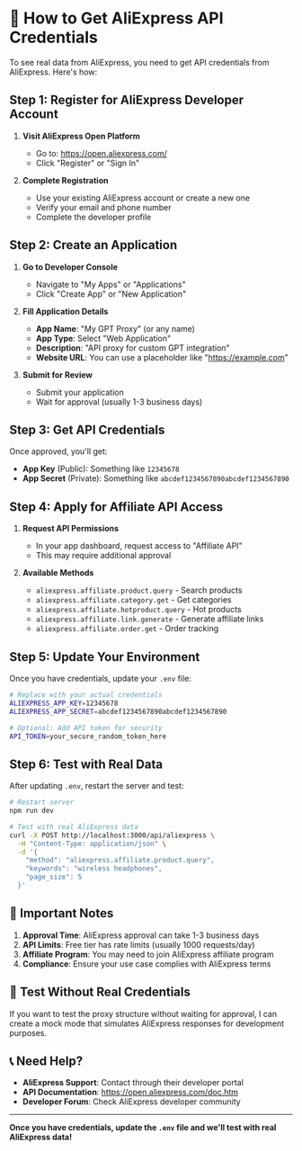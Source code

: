 # 🔑 How to Get AliExpress API Credentials

To see real data from AliExpress, you need to get API credentials from AliExpress. Here's how:

## Step 1: Register for AliExpress Developer Account

1. **Visit AliExpress Open Platform**
   - Go to: https://open.aliexpress.com/
   - Click "Register" or "Sign In"

2. **Complete Registration**
   - Use your existing AliExpress account or create a new one
   - Verify your email and phone number
   - Complete the developer profile

## Step 2: Create an Application

1. **Go to Developer Console**
   - Navigate to "My Apps" or "Applications"
   - Click "Create App" or "New Application"

2. **Fill Application Details**
   - **App Name**: "My GPT Proxy" (or any name)
   - **App Type**: Select "Web Application"
   - **Description**: "API proxy for custom GPT integration"
   - **Website URL**: You can use a placeholder like "https://example.com"

3. **Submit for Review**
   - Submit your application
   - Wait for approval (usually 1-3 business days)

## Step 3: Get API Credentials

Once approved, you'll get:
- **App Key** (Public): Something like `12345678`
- **App Secret** (Private): Something like `abcdef1234567890abcdef1234567890`

## Step 4: Apply for Affiliate API Access

1. **Request API Permissions**
   - In your app dashboard, request access to "Affiliate API"
   - This may require additional approval

2. **Available Methods**
   - `aliexpress.affiliate.product.query` - Search products
   - `aliexpress.affiliate.category.get` - Get categories  
   - `aliexpress.affiliate.hotproduct.query` - Hot products
   - `aliexpress.affiliate.link.generate` - Generate affiliate links
   - `aliexpress.affiliate.order.get` - Order tracking

## Step 5: Update Your Environment

Once you have credentials, update your `.env` file:

```bash
# Replace with your actual credentials
ALIEXPRESS_APP_KEY=12345678
ALIEXPRESS_APP_SECRET=abcdef1234567890abcdef1234567890

# Optional: Add API token for security
API_TOKEN=your_secure_random_token_here
```

## Step 6: Test with Real Data

After updating `.env`, restart the server and test:

```bash
# Restart server
npm run dev

# Test with real AliExpress data
curl -X POST http://localhost:3000/api/aliexpress \
  -H "Content-Type: application/json" \
  -d '{
    "method": "aliexpress.affiliate.product.query",
    "keywords": "wireless headphones",
    "page_size": 5
  }'
```

## 🚨 Important Notes

1. **Approval Time**: AliExpress approval can take 1-3 business days
2. **API Limits**: Free tier has rate limits (usually 1000 requests/day)
3. **Affiliate Program**: You may need to join AliExpress affiliate program
4. **Compliance**: Ensure your use case complies with AliExpress terms

## 🧪 Test Without Real Credentials

If you want to test the proxy structure without waiting for approval, I can create a mock mode that simulates AliExpress responses for development purposes.

## 📞 Need Help?

- **AliExpress Support**: Contact through their developer portal
- **API Documentation**: https://open.aliexpress.com/doc.htm
- **Developer Forum**: Check AliExpress developer community

---

**Once you have credentials, update the `.env` file and we'll test with real AliExpress data!**